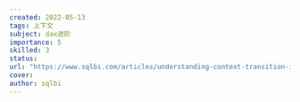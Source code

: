 ```yaml
---
created: 2022-05-13
tags: 上下文
subject: dax进阶
importance: 5
skilled: 3
status: 
url: "https://www.sqlbi.com/articles/understanding-context-transition-in-dax/"
cover: 
author: sqlbi
---
```


